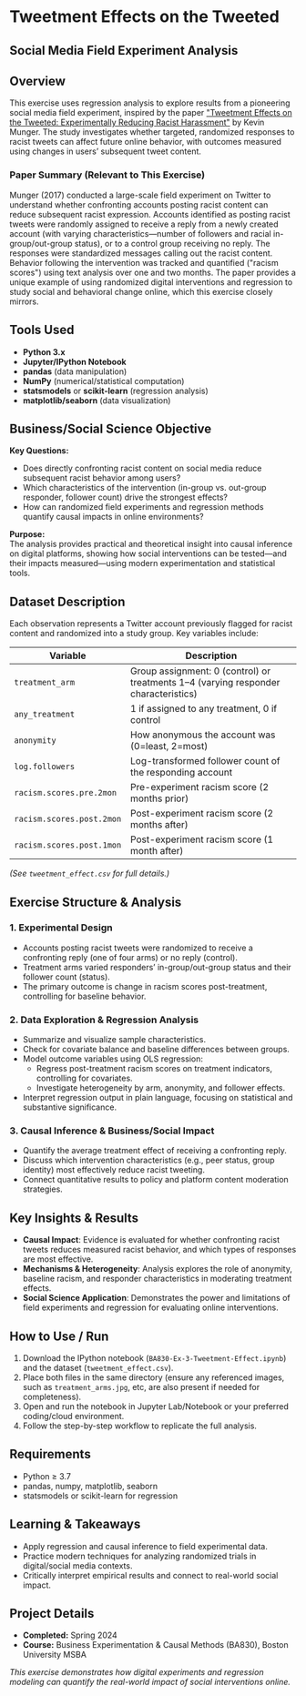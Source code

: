# Tweetment Effects on the Tweeted

## Social Media Field Experiment Analysis

## Overview

This exercise uses regression analysis to explore results from a pioneering social media field experiment, inspired by the paper ["Tweetment Effects on the Tweeted: Experimentally Reducing Racist Harassment"](https://link.springer.com/article/10.1007/s11109-016-9373-5) by Kevin Munger. The study investigates whether targeted, randomized responses to racist tweets can affect future online behavior, with outcomes measured using changes in users’ subsequent tweet content.

### Paper Summary (Relevant to This Exercise)

Munger (2017) conducted a large-scale field experiment on Twitter to understand whether confronting accounts posting racist content can reduce subsequent racist expression. Accounts identified as posting racist tweets were randomly assigned to receive a reply from a newly created account (with varying characteristics—number of followers and racial in-group/out-group status), or to a control group receiving no reply. The responses were standardized messages calling out the racist content. Behavior following the intervention was tracked and quantified ("racism scores") using text analysis over one and two months. The paper provides a unique example of using randomized digital interventions and regression to study social and behavioral change online, which this exercise closely mirrors.

## Tools Used
- **Python 3.x**
- **Jupyter/IPython Notebook**
- **pandas** (data manipulation)
- **NumPy** (numerical/statistical computation)
- **statsmodels** or **scikit-learn** (regression analysis)
- **matplotlib/seaborn** (data visualization)

## Business/Social Science Objective

**Key Questions:**
- Does directly confronting racist content on social media reduce subsequent racist behavior among users?
- Which characteristics of the intervention (in-group vs. out-group responder, follower count) drive the strongest effects?
- How can randomized field experiments and regression methods quantify causal impacts in online environments?

**Purpose:**  
The analysis provides practical and theoretical insight into causal inference on digital platforms, showing how social interventions can be tested—and their impacts measured—using modern experimentation and statistical tools.

## Dataset Description

Each observation represents a Twitter account previously flagged for racist content and randomized into a study group. Key variables include:

| Variable                    | Description                                                                                 |
|-----------------------------|--------------------------------------------------------------------------------------------|
| `treatment_arm`             | Group assignment: 0 (control) or treatments 1–4 (varying responder characteristics)        |
| `any_treatment`             | 1 if assigned to any treatment, 0 if control                                               |
| `anonymity`                 | How anonymous the account was (0=least, 2=most)                                           |
| `log.followers`             | Log-transformed follower count of the responding account                                   |
| `racism.scores.pre.2mon`    | Pre-experiment racism score (2 months prior)                                               |
| `racism.scores.post.2mon`   | Post-experiment racism score (2 months after)                                              |
| `racism.scores.post.1mon`   | Post-experiment racism score (1 month after)                                               |

*(See `tweetment_effect.csv` for full details.)*

## Exercise Structure & Analysis

### 1. Experimental Design
- Accounts posting racist tweets were randomized to receive a confronting reply (one of four arms) or no reply (control).
- Treatment arms varied responders’ in-group/out-group status and their follower count (status).
- The primary outcome is change in racism scores post-treatment, controlling for baseline behavior.

### 2. Data Exploration & Regression Analysis
- Summarize and visualize sample characteristics.
- Check for covariate balance and baseline differences between groups.
- Model outcome variables using OLS regression:
    - Regress post-treatment racism scores on treatment indicators, controlling for covariates.
    - Investigate heterogeneity by arm, anonymity, and follower effects.
- Interpret regression output in plain language, focusing on statistical and substantive significance.

### 3. Causal Inference & Business/Social Impact
- Quantify the average treatment effect of receiving a confronting reply.
- Discuss which intervention characteristics (e.g., peer status, group identity) most effectively reduce racist tweeting.
- Connect quantitative results to policy and platform content moderation strategies.

## Key Insights & Results

- **Causal Impact**: Evidence is evaluated for whether confronting racist tweets reduces measured racist behavior, and which types of responses are most effective.
- **Mechanisms & Heterogeneity**: Analysis explores the role of anonymity, baseline racism, and responder characteristics in moderating treatment effects.
- **Social Science Application**: Demonstrates the power and limitations of field experiments and regression for evaluating online interventions.

## How to Use / Run

1. Download the IPython notebook (`BA830-Ex-3-Tweetment-Effect.ipynb`) and the dataset (`tweetment_effect.csv`).
2. Place both files in the same directory (ensure any referenced images, such as `treatment_arms.jpg`, etc, are also present if needed for completeness).
3. Open and run the notebook in Jupyter Lab/Notebook or your preferred coding/cloud environment.
4. Follow the step-by-step workflow to replicate the full analysis.

## Requirements

- Python ≥ 3.7  
- pandas, numpy, matplotlib, seaborn  
- statsmodels or scikit-learn for regression

## Learning & Takeaways

- Apply regression and causal inference to field experimental data.
- Practice modern techniques for analyzing randomized trials in digital/social media contexts.
- Critically interpret empirical results and connect to real-world social impact.

## Project Details

- **Completed:** Spring 2024  
- **Course:** Business Experimentation & Causal Methods (BA830), Boston University MSBA

*This exercise demonstrates how digital experiments and regression modeling can quantify the real-world impact of social interventions online.*
